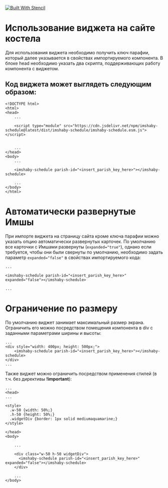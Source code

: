 [![Built With Stencil](https://img.shields.io/badge/-Built%20With%20Stencil-16161d.svg?logo=data%3Aimage%2Fsvg%2Bxml%3Bbase64%2CPD94bWwgdmVyc2lvbj0iMS4wIiBlbmNvZGluZz0idXRmLTgiPz4KPCEtLSBHZW5lcmF0b3I6IEFkb2JlIElsbHVzdHJhdG9yIDE5LjIuMSwgU1ZHIEV4cG9ydCBQbHVnLUluIC4gU1ZHIFZlcnNpb246IDYuMDAgQnVpbGQgMCkgIC0tPgo8c3ZnIHZlcnNpb249IjEuMSIgaWQ9IkxheWVyXzEiIHhtbG5zPSJodHRwOi8vd3d3LnczLm9yZy8yMDAwL3N2ZyIgeG1sbnM6eGxpbms9Imh0dHA6Ly93d3cudzMub3JnLzE5OTkveGxpbmsiIHg9IjBweCIgeT0iMHB4IgoJIHZpZXdCb3g9IjAgMCA1MTIgNTEyIiBzdHlsZT0iZW5hYmxlLWJhY2tncm91bmQ6bmV3IDAgMCA1MTIgNTEyOyIgeG1sOnNwYWNlPSJwcmVzZXJ2ZSI%2BCjxzdHlsZSB0eXBlPSJ0ZXh0L2NzcyI%2BCgkuc3Qwe2ZpbGw6I0ZGRkZGRjt9Cjwvc3R5bGU%2BCjxwYXRoIGNsYXNzPSJzdDAiIGQ9Ik00MjQuNywzNzMuOWMwLDM3LjYtNTUuMSw2OC42LTkyLjcsNjguNkgxODAuNGMtMzcuOSwwLTkyLjctMzAuNy05Mi43LTY4LjZ2LTMuNmgzMzYuOVYzNzMuOXoiLz4KPHBhdGggY2xhc3M9InN0MCIgZD0iTTQyNC43LDI5Mi4xSDE4MC40Yy0zNy42LDAtOTIuNy0zMS05Mi43LTY4LjZ2LTMuNkgzMzJjMzcuNiwwLDkyLjcsMzEsOTIuNyw2OC42VjI5Mi4xeiIvPgo8cGF0aCBjbGFzcz0ic3QwIiBkPSJNNDI0LjcsMTQxLjdIODcuN3YtMy42YzAtMzcuNiw1NC44LTY4LjYsOTIuNy02OC42SDMzMmMzNy45LDAsOTIuNywzMC43LDkyLjcsNjguNlYxNDEuN3oiLz4KPC9zdmc%2BCg%3D%3D&colorA=16161d&style=flat-square)](https://stenciljs.com)

# Использование виджета на сайте костела
Для использования виджета необходимо получить ключ парафии, который далее указывается в свойствах импортируемого компонента.
В блоке head необходимо указать два скрипта, поддерживающих работу компонента с виджетом.

## Код виджета может выглядеть следующим образом:

    <!DOCTYPE html>
    <html>
    <head>
        ...

        <script type="module" src="https://cdn.jsdelivr.net/npm/imshaby-schedule@latest/dist/imshaby-schedule/imshaby-schedule.esm.js"></script>


        ...
    </head>
    <body>
        ...

        <imshaby-schedule parish-id="<insert_parish_key_here>"></imshaby-schedule>

        ...
    </body>
    </html>

# Автоматически развернутые Имшы

При импорте виджета на страницу сайта кроме ключа парафии можно указать опцию автоматически развернутых карточек. По умолчанию все карточки с Имшами развернуты (<code>expanded="true"</code>), однако если требуется, чтобы они были свернуты по умолчанию, необходимо задать параметр <code>expanded="false"</code> в свойствах импортируемого кода:

    ...

    <imshaby-schedule parish-id="<insert_parish_key_here>" expanded="false"></imshaby-schedule>

    ...

# Ограничение по размеру

По умолчанию виджет занимает максимальный размер экрана. Ограничить его можно посредством помещения компонента в div с заданными параметрами ширины и высоты:

    ...
    <div style="width: 400px; height: 500px;">
        <imshaby-schedule parish-id="<insert_parish_key_here>"></imshaby-schedule>
    </div>
    ...

Также виджет можно ограничить посредством применения стилей (в т.ч. без директивы <strong>!important</strong>):

    ...
    <head>
    ...

    <style>
      .w-50 {width: 50%;}
      .h-50 {height: 50%;}
      .widgetDiv {border: 1px solid mediumaquamarine;}
    </style>

    </head>
    <body>

        ...

        <div class="w-50 h-50 widgetDiv">
          <imshaby-schedule parish-id="<insert_parish_key_here>" expanded="false"></imshaby-schedule>
        </div>

        ...
    </body>
